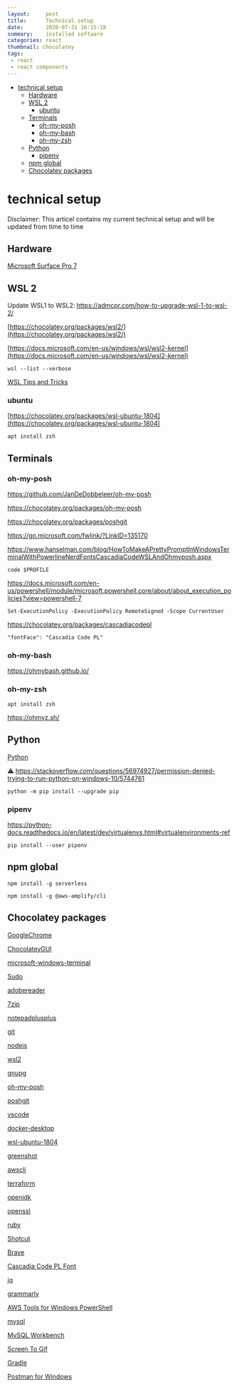 ```yaml
---
layout:     post
title:      Technical setup
date:       2020-07-31 16:15:18
summary:    installed software
categories: react
thumbnail: chocolatey
tags:
 - react
 - react components
---
```


- [technical setup](#technical-setup)
  - [Hardware](#hardware)
  - [WSL 2](#wsl-2)
    - [ubuntu](#ubuntu)
  - [Terminals](#terminals)
    - [oh-my-posh](#oh-my-posh)
    - [oh-my-bash](#oh-my-bash)
    - [oh-my-zsh](#oh-my-zsh)
  - [Python](#python)
    - [pipenv](#pipenv)
  - [npm global](#npm-global)
  - [Chocolatey packages](#chocolatey-packages)

# technical setup

Disclaimer: This articel contains my current technical setup and will be updated from time to time

## Hardware

[Microsoft Surface Pro 7](https://www.microsoft.com/en-us/p/surface-pro-7/8n17j0m5zzqs?activetab=overview)

## WSL 2

Update WSL1 to WSL2: https://admcpr.com/how-to-upgrade-wsl-1-to-wsl-2/

[https://chocolatey.org/packages/wsl2/](https://chocolatey.org/packages/wsl2/)

[https://docs.microsoft.com/en-us/windows/wsl/wsl2-kernel](https://docs.microsoft.com/en-us/windows/wsl/wsl2-kernel)

`wsl --list --verbose`

[WSL Tips and Tricks](https://craigloewen-msft.github.io/WSLTipsAndTricks/)

### ubuntu

[https://chocolatey.org/packages/wsl-ubuntu-1804](https://chocolatey.org/packages/wsl-ubuntu-1804)

`apt install zsh`

## Terminals

### oh-my-posh

https://github.com/JanDeDobbeleer/oh-my-posh

https://chocolatey.org/packages/oh-my-posh

https://chocolatey.org/packages/poshgit

https://go.microsoft.com/fwlink/?LinkID=135170

https://www.hanselman.com/blog/HowToMakeAPrettyPromptInWindowsTerminalWithPowerlineNerdFontsCascadiaCodeWSLAndOhmyposh.aspx

`code $PROFILE`

https://docs.microsoft.com/en-us/powershell/module/microsoft.powershell.core/about/about_execution_policies?view=powershell-7

`Set-ExecutionPolicy -ExecutionPolicy RemoteSigned -Scope CurrentUser`

https://chocolatey.org/packages/cascadiacodepl

`"fontFace": "Cascadia Code PL"`

### oh-my-bash

https://ohmybash.github.io/

### oh-my-zsh

`apt install zsh`

https://ohmyz.sh/

## Python

[Python](https://chocolatey.org/packages/python)

⚠ https://stackoverflow.com/questions/56974927/permission-denied-trying-to-run-python-on-windows-10/5744761 

`python -m pip install --upgrade pip`

### pipenv

https://python-docs.readthedocs.io/en/latest/dev/virtualenvs.html#virtualenvironments-ref

`pip install --user pipenv`

## npm global

`npm install -g serverless` 

`npm install -g @aws-amplify/cli`

## Chocolatey packages

[GoogleChrome](https://chocolatey.org/packages/GoogleChrome)

[ChocolateyGUI](https://chocolatey.org/packages/ChocolateyGUI)

[microsoft-windows-terminal](https://chocolatey.org/packages/microsoft-windows-terminal)

[Sudo](https://chocolatey.org/packages/Sudo)

[adobereader](https://chocolatey.org/packages/adobereader)

[7zip](https://chocolatey.org/packages/7zip)

[notepadplusplus](https://chocolatey.org/packages/notepadplusplus)

[git](https://chocolatey.org/packages/git)

[nodejs](https://chocolatey.org/packages/nodejs)

[wsl2](https://chocolatey.org/packages/wsl2)

[gnupg](https://chocolatey.org/packages/gnupg)

[oh-my-posh](https://chocolatey.org/packages/oh-my-posh)

[poshgit](https://chocolatey.org/packages/poshgit)

[vscode](https://chocolatey.org/packages/vscode)

[docker-desktop](https://chocolatey.org/packages/docker-desktop)

[wsl-ubuntu-1804](https://chocolatey.org/packages/wsl-ubuntu-1804)

[greenshot](https://chocolatey.org/packages/greenshot)

[awscli](https://chocolatey.org/packages/awscli)

[terraform](https://chocolatey.org/packages/terraform)

[openjdk](https://chocolatey.org/packages/openjdk)

[openssl](https://chocolatey.org/packages/openssl)

[ruby](https://chocolatey.org/packages/ruby)

[Shotcut](https://chocolatey.org/packages/Shotcut)

[Brave](https://chocolatey.org/packages/brave)

[Cascadia Code PL Font](https://chocolatey.org/packages/cascadiacodepl)

[jq](https://chocolatey.org/packages/jq)

[grammarly](https://chocolatey.org/packages/grammarly)

[AWS Tools for Windows PowerShell](https://chocolatey.org/packages/AWSTools.Powershell)

[mysql](https://chocolatey.org/packages/mysql)

[MySQL Workbench](https://chocolatey.org/packages/mysql.workbench)

[Screen To Gif](https://chocolatey.org/packages/screentogif)

[Gradle](https://chocolatey.org/packages/gradle)

[Postman for Windows](https://chocolatey.org/packages/postman)

